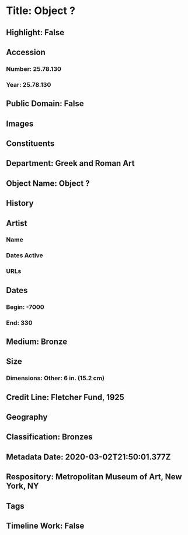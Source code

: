 # Title: Object ?
## Highlight: False
## Accession
### Number: 25.78.130
### Year: 25.78.130
## Public Domain: False
## Images
## Constituents
## Department: Greek and Roman Art
## Object Name: Object ?
## History
## Artist
### Name
### Dates Active
### URLs
## Dates
### Begin: -7000
### End: 330
## Medium: Bronze
## Size
### Dimensions: Other: 6 in. (15.2 cm)
## Credit Line: Fletcher Fund, 1925
## Geography
## Classification: Bronzes
## Metadata Date: 2020-03-02T21:50:01.377Z
## Respository: Metropolitan Museum of Art, New York, NY
## Tags
## Timeline Work: False